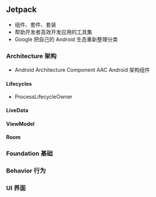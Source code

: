 ## Jetpack 

- 组件、套件、套装
- 帮助开发者高效开发应用的工具集
- Google 把自己的 Android 生态重新整理分类



### Architecture 架构

- Android Architecture Component   AAC   Android 架构组件

#### Lifecycles



- ProcessLifecycleOwner





#### LiveData

#### ViewModel

#### Room





### Foundation 基础







### Behavior 行为





### UI 界面